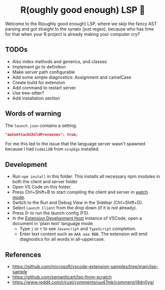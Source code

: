 <div align="center">

# R(oughly good enough) LSP 🤔 

</div>

Welcome to the R(oughly good enough) LSP, where we skip the fancy AST parsing and got straight to the synatx (just regex), because who has time for that when your R project is already making your computer cry?

## TODOs

* Also index methods and generics, and classes
* Implement go to definition
* Make server path configurable
* Add some simple diagnostics: Assignment and camelCase
* Create build for extension
* Add command to restart server
* Use tree-sitter?
* Add installation section

## Words of warning

The `launch.json` contains a setting:

```json
"autoAttachChildProcesses": true,
```

For me this led to the issue that the language server wasn't spawned because I had `CodeLLDB` from `nixpkgs` installed.

## Development

- Run `npm install` in this folder. This installs all necessary npm modules in both the client and server folder
- Open VS Code on this folder.
- Press Ctrl+Shift+B to start compiling the client and server in [watch mode](https://code.visualstudio.com/docs/editor/tasks#:~:text=The%20first%20entry%20executes,the%20HelloWorld.js%20file.).
- Switch to the Run and Debug View in the Sidebar (Ctrl+Shift+D).
- Select `Launch Client` from the drop down (if it is not already).
- Press ▷ to run the launch config (F5).
- In the [Extension Development Host](https://code.visualstudio.com/api/get-started/your-first-extension#:~:text=Then%2C%20inside%20the%20editor%2C%20press%20F5.%20This%20will%20compile%20and%20run%20the%20extension%20in%20a%20new%20Extension%20Development%20Host%20window.) instance of VSCode, open a document in 'plain text' language mode.
  - Type `j` or `t` to see `Javascript` and `TypeScript` completion.
  - Enter text content such as `AAA aaa BBB`. The extension will emit diagnostics for all words in all-uppercase.

## References

* https://github.com/microsoft/vscode-extension-samples/tree/main/lsp-sample
* https://github.com/semanticart/lsp-from-scratch
* https://www.reddit.com/r/rust/comments/uu47mk/comment/i9dn0yg/
